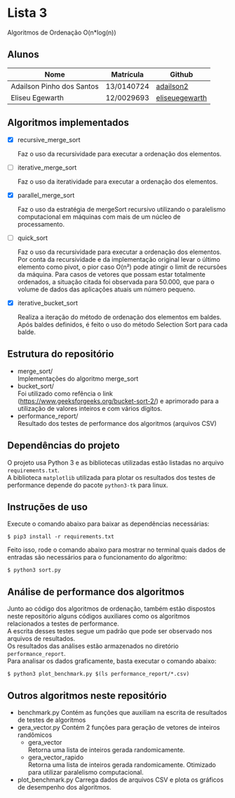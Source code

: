 # Lista 3
Algoritmos de Ordenação O(n*log(n))  

## Alunos  
| Nome                  | Matrícula           | Github              |  
|--|-----------------------|---------------------|  
| Adailson Pinho dos Santos | 13/0140724 | [adailson2](https://github.com/adailson2) |  
| Eliseu Egewarth | 12/0029693 | [eliseuegewarth](https://github.com/eliseuegewarth) |  

## Algoritmos implementados
- [x] recursive_merge_sort  
	
	Faz o uso da recursividade para executar a ordenação dos elementos.

- [ ] iterative_merge_sort  
	
	Faz o uso da iteratividade para executar a ordenação dos elementos.
	
- [x] parallel_merge_sort  

	Faz o uso da estratégia de mergeSort recursivo utilizando o paralelismo computacional em máquinas com mais de um núcleo de processamento.
	
- [ ] quick_sort

	Faz o uso da recursividade para executar a ordenação dos elementos.
	Por conta da recursividade e da implementação original levar o último elemento como pivot, o pior caso O(n²) pode atingir o limit de recursões da máquina.
	Para casos de vetores que possam estar totalmente ordenados, a situação citada foi observada para 50.000, que para o volume de dados das aplicações atuais um número pequeno.
	
- [x] iterative_bucket_sort

	Realiza a iteração do método de ordenação dos elementos em baldes. Após baldes definidos, é feito o uso do método Selection Sort para cada balde.

## Estrutura do repositório
- merge_sort/  
	Implementações do algoritmo merge_sort
- bucket_sort/  
	Foi utilizado como refência o link (https://www.geeksforgeeks.org/bucket-sort-2/) e aprimorado para a utilização de valores inteiros e com vários dígitos.
- performance_report/  
	Resultado dos testes de performance dos algoritmos (arquivos CSV)

## Dependências do projeto
O projeto usa Python 3 e as bibliotecas utilizadas estão listadas no arquivo `requirements.txt`.  
A biblioteca `matplotlib` utilizada para plotar os resultados dos testes de performance depende do pacote `python3-tk` para linux.

## Instruções de uso

Execute o comando abaixo para baixar as dependências necessárias: 
```
$ pip3 install -r requirements.txt
```
Feito isso, rode o comando abaixo para mostrar no terminal quais dados de entradas são necessários para o funcionamento do algoritmo:
```
$ python3 sort.py
```
## Análise de performance dos algoritmos
Junto ao código dos algoritmos de ordenação, também estão dispostos neste repositório alguns códigos auxiliares como os algoritmos relacionados a testes de performance.  
A escrita desses testes segue um padrão que pode ser observado nos arquivos de resultados.  
Os resultados das análises estão armazenados no diretório `performance_report`.  
Para analisar os dados graficamente, basta executar o comando abaixo:
```
$ python3 plot_benchmark.py $(ls performance_report/*.csv)
```
## Outros algoritmos neste repositório
- benchmark.py
	Contém as funções que auxiliam na escrita de resultados de testes de algoritmos
- gera_vector.py
	Contém 2 funções para geração de vetores de inteiros randômicos
	- gera_vector  
		Retorna uma lista de inteiros gerada randomicamente.
	- gera_vector_rapido  
		Retorna uma lista de inteiros gerada randomicamente.
		Otimizado para utilizar paralelismo computacional.
- plot_benchmark.py
	Carrega dados de arquivos CSV e plota os gráficos de desempenho dos algoritmos.
